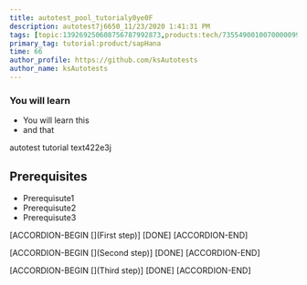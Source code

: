 ```yaml
---
title: autotest_pool_tutorialy0ye0F
description: autotest7j6650_11/23/2020 1:41:31 PM
tags: [topic:139269250608756787992873,products:tech/73554900100700000996,tutorial:experience/advanced]
primary_tag: tutorial:product/sapHana
time: 66
author_profile: https://github.com/ksAutotests
author_name: ksAutotests
---
```

### You will learn
- You will learn this
- and that

autotest tutorial text422e3j

## Prerequisites
- Prerequisute1
- Prerequisute2
- Prerequisute3

[ACCORDION-BEGIN [](First step)]
[DONE]
[ACCORDION-END]

[ACCORDION-BEGIN [](Second step)]
[DONE]
[ACCORDION-END]

[ACCORDION-BEGIN [](Third step)]
[DONE]
[ACCORDION-END]

